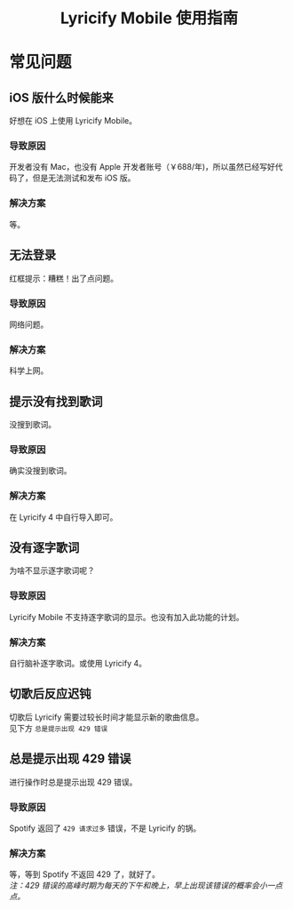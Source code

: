 <div align="center">

# Lyricify Mobile 使用指南

</div>

# 常见问题

## iOS 版什么时候能来
好想在 iOS 上使用 Lyricify Mobile。
### 导致原因
开发者没有 Mac，也没有 Apple 开发者账号（￥688/年)，所以虽然已经写好代码了，但是无法测试和发布 iOS 版。
### 解决方案
等。

## 无法登录
红框提示：糟糕！出了点问题。
### 导致原因
网络问题。
### 解决方案
科学上网。

## 提示没有找到歌词
没搜到歌词。
### 导致原因
确实没搜到歌词。
### 解决方案
在 Lyricify 4 中自行导入即可。

## 没有逐字歌词
为啥不显示逐字歌词呢？
### 导致原因
Lyricify Mobile 不支持逐字歌词的显示。也没有加入此功能的计划。
### 解决方案
自行脑补逐字歌词。或使用 Lyricify 4。

## 切歌后反应迟钝
切歌后 Lyricify 需要过较长时间才能显示新的歌曲信息。  
见下方 `总是提示出现 429 错误`

## 总是提示出现 429 错误
进行操作时总是提示出现 429 错误。  
### 导致原因
Spotify 返回了 `429 请求过多` 错误，不是 Lyricify 的锅。
### 解决方案
等，等到 Spotify 不返回 429 了，就好了。  
*注：429 错误的高峰时期为每天的下午和晚上，早上出现该错误的概率会小一点点。*